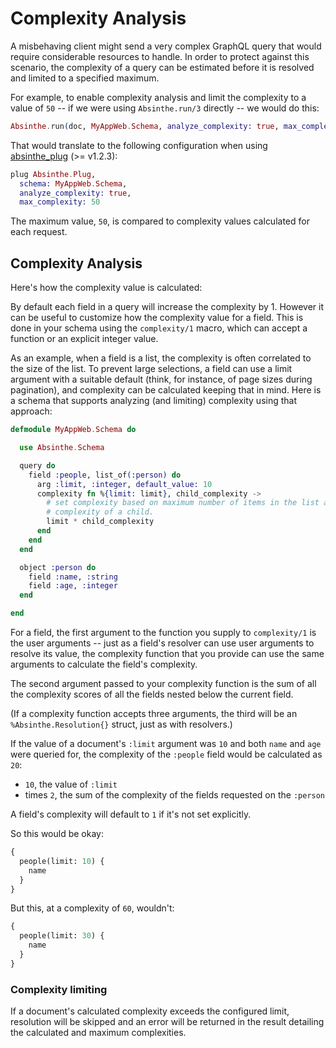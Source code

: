 # Complexity Analysis

A misbehaving client might send a very complex GraphQL query that would require
considerable resources to handle. In order to protect against this scenario, the
complexity of a query can be estimated before it is resolved and limited to a
specified maximum.

For example, to enable complexity analysis and limit the complexity to a value
of `50` -- if we were using `Absinthe.run/3` directly -- we would do this:

```elixir
Absinthe.run(doc, MyAppWeb.Schema, analyze_complexity: true, max_complexity: 50)
```

That would translate to the following configuration when using
[absinthe_plug](https://hex.pm/packages/absinthe_plug) (>= v1.2.3):

```elixir
plug Absinthe.Plug,
  schema: MyAppWeb.Schema,
  analyze_complexity: true,
  max_complexity: 50
```

The maximum value, `50`, is compared to complexity values calculated for each request.

## Complexity Analysis

Here's how the complexity value is calculated:

By default each field in a query will increase the complexity by 1. However it
can be useful to customize how the complexity value for a field. This is done in your schema using the
`complexity/1` macro, which can accept a function or an explicit integer value.

As an example, when a field is a list, the complexity is often correlated to the
size of the list. To prevent large selections, a field can use a limit argument
with a suitable default (think, for instance, of page sizes during pagination),
and complexity can be calculated keeping that in mind. Here is a schema that
supports analyzing (and limiting) complexity using that approach:

```elixir
defmodule MyAppWeb.Schema do

  use Absinthe.Schema

  query do
    field :people, list_of(:person) do
      arg :limit, :integer, default_value: 10
      complexity fn %{limit: limit}, child_complexity ->
        # set complexity based on maximum number of items in the list and
        # complexity of a child.
        limit * child_complexity
      end
    end
  end

  object :person do
    field :name, :string
    field :age, :integer
  end

end
```

For a field, the first argument to the function you supply to `complexity/1` is the user arguments
-- just as a field's resolver can use user arguments to resolve its value, the complexity
function that you provide can use the same arguments to calculate the field's complexity.

The second argument passed to your complexity function is the sum of all the complexity scores
of all the fields nested below the current field.

(If a complexity function accepts three arguments, the third will be an
`%Absinthe.Resolution{}` struct, just as with resolvers.)

If the value of a document's `:limit` argument was `10` and both `name` and `age` were queried for,
the complexity of the `:people` field would be calculated as `20`:

* `10`, the value of `:limit`
* times `2`, the sum of the complexity of the fields requested on the `:person`

A field's complexity will default to `1` if it's not set explicitly.

So this would be okay:

```graphql
{
  people(limit: 10) {
    name
  }
}
```

But this, at a complexity of `60`, wouldn't:

```graphql
{
  people(limit: 30) {
    name
  }
}
```

### Complexity limiting

If a document's calculated complexity exceeds the configured limit, resolution
will be skipped and an error will be returned in the result detailing the
calculated and maximum complexities.
